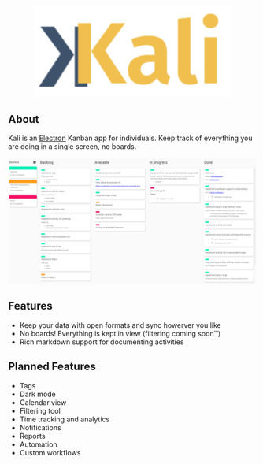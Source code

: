 <p align="center">
    <img src="kali.png" alt="Logo" width="400">
</p>

## About
Kali is an [Electron](https://www.electronjs.org/) Kanban app for individuals. Keep track of everything you are doing in a single screen, no boards.

![](pre-release.png)

## Features
- Keep your data with open formats and sync howerver you like
- No boards! Everything is kept in view (filtering coming soon™)
- Rich markdown support for documenting activities

## Planned Features
- Tags
- Dark mode
- Calendar view
- Filtering tool
- Time tracking and analytics
- Notifications
- Reports
- Automation
- Custom workflows
